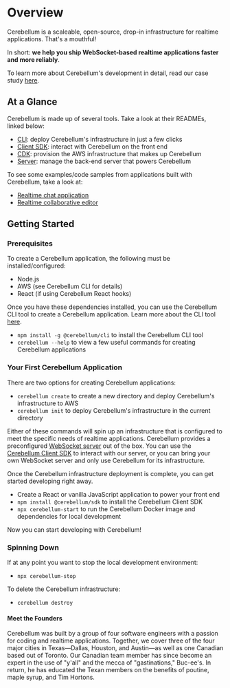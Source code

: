 # Overview

Cerebellum is a scaleable, open-source, drop-in infrastructure for realtime applications. That's a mouthful! 

In short: **we help you ship WebSocket-based realtime applications faster and more reliably**.

To learn more about Cerebellum's development in detail, read our case study [here](https://docs.google.com/document/d/1WC1yrta0Rao3_08TVQburuwODeZ3hy00GHWGn716NXE/edit).

## At a Glance

Cerebellum is made up of several tools. Take a look at their READMEs, linked below:
- [CLI](https://github.com/Cerebellum-Realtime/cli): deploy Cerebellum's infrastructure in just a few clicks
- [Client SDK](https://github.com/Cerebellum-Realtime/clientLibrary): interact with Cerebellum on the front end
- [CDK](https://github.com/Cerebellum-Realtime/cdk): provision the AWS infrastructure that makes up Cerebellum
- [Server](https://github.com/Cerebellum-Realtime/server): manage the back-end server that powers Cerebellum

To see some examples/code samples from applications built with Cerebellum, take a look at:
- [Realtime chat application](https://github.com/Cerebellum-Realtime/sample_app)
- [Realtime collaborative editor](https://github.com/Cerebellum-Realtime/collabEditor)

## Getting Started
### Prerequisites

To create a Cerebellum application, the following must be installed/configured:
- Node.js
- AWS (see Cerebellum CLI for details)
- React (if using Cerebellum React hooks)

Once you have these dependencies installed, you can use the Cerebellum CLI tool to create a Cerebellum application. Learn more about the CLI tool [here](https://github.com/Cerebellum-Realtime/cli).
- `npm install -g @cerebellum/cli` to install the Cerebellum CLI tool
- `cerebellum --help` to view a few useful commands for creating Cerebellum applications

### Your First Cerebellum Application
There are two options for creating Cerebellum applications:
- `cerebellum create` to create a new directory and deploy Cerebellum's infrastructure to AWS
- `cerebellum init` to deploy Cerebellum's infrastructure in the current directory

Either of these commands will spin up an infrastructure that is configured to meet the specific needs of realtime applications. Cerebellum provides a preconfigured [WebSocket server](https://github.com/Cerebellum-Realtime/server) out of the box. You can use the [Cerebellum Client SDK](https://github.com/Cerebellum-Realtime/clientLibrary) to interact with our server, or you can bring your own WebSocket server and only use Cerebellum for its infrastructure.

Once the Cerebellum infrastructure deployment is complete, you can get started developing right away.
- Create a React or vanilla JavaScript application to power your front end
- `npm install @cerebellum/sdk` to install the Cerebellum Client SDK
- `npx cerebellum-start` to run the Cerebellum Docker image and dependencies for local development

Now you can start developing with Cerebellum!

### Spinning Down
If at any point you want to stop the local development environment:
- `npx cerebellum-stop`

To delete the Cerebellum infrastructure:
- `cerebellum destroy`

#### Meet the Founders
Cerebellum was built by a group of four software engineers with a passion for coding and realtime applications. Together, we cover three of the four major cities in Texas—Dallas, Houston, and Austin—as well as one Canadian based out of Toronto. Our Canadian team member has since become an expert in the use of "y'all" and the mecca of "gastinations," Buc-ee's. In return, he has educated the Texan members on the benefits of poutine, maple syrup, and Tim Hortons.

<!--

**Here are some ideas to get you started:**

🙋‍♀️ A short introduction - what is your organization all about?
🌈 Contribution guidelines - how can the community get involved?
👩‍💻 Useful resources - where can the community find your docs? Is there anything else the community should know?
🍿 Fun facts - what does your team eat for breakfast?
🧙 Remember, you can do mighty things with the power of [Markdown](https://docs.github.com/github/writing-on-github/getting-started-with-writing-and-formatting-on-github/basic-writing-and-formatting-syntax)
-->
